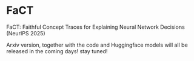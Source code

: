 # FaCT
FaCT: Faithful Concept Traces for Explaining Neural Network Decisions (NeurIPS 2025)

Arxiv version, together with the code and Huggingface models will all be released in the coming days! stay tuned!
